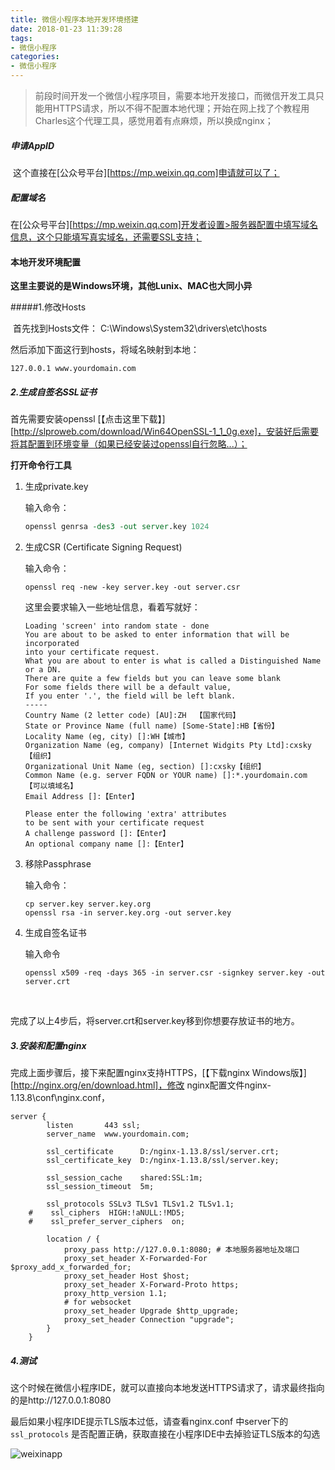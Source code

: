 ```yaml
---
title: 微信小程序本地开发环境搭建
date: 2018-01-23 11:39:28
tags:
- 微信小程序
categories:
- 微信小程序
---
```


> 前段时间开发一个微信小程序项目，需要本地开发接口，而微信开发工具只能用HTTPS请求，所以不得不配置本地代理；开始在网上找了个教程用Charles这个代理工具，感觉用着有点麻烦，所以换成nginx；

<!-- more -->

#####  申请AppID

​    这个直接在[公众号平台][https://mp.weixin.qq.com]申请就可以了；

##### 配置域名

  在[公众号平台][https://mp.weixin.qq.com]开发者设置>服务器配置中填写域名信息，这个只能填写真实域名，还需要SSL支持；

#### 本地开发环境配置

   **这里主要说的是Windows环境，其他Lunix、MAC也大同小异**

#####1.修改Hosts

​     首先找到Hosts文件： C:\Windows\System32\drivers\etc\hosts

然后添加下面这行到hosts，将域名映射到本地：

```
127.0.0.1 www.yourdomain.com
```

##### 2.生成自签名SSL证书

首先需要安装openssl [【点击这里下载】][http://slproweb.com/download/Win64OpenSSL-1_1_0g.exe]，安装好后需要将其配置到环境变量（如果已经安装过openssl自行忽略...）；

__打开命令行工具__

1. 生成private.key

   输入命令：

   ```tcl
   openssl genrsa -des3 -out server.key 1024
   ```

2. 生成CSR (Certificate Signing Request)

   输入命令：

   ```
   openssl req -new -key server.key -out server.csr
   ```
   这里会要求输入一些地址信息，看着写就好：

   ```
   Loading 'screen' into random state - done
   You are about to be asked to enter information that will be incorporated
   into your certificate request.
   What you are about to enter is what is called a Distinguished Name or a DN.
   There are quite a few fields but you can leave some blank
   For some fields there will be a default value,
   If you enter '.', the field will be left blank.
   -----
   Country Name (2 letter code) [AU]:ZH  【国家代码】
   State or Province Name (full name) [Some-State]:HB【省份】
   Locality Name (eg, city) []:WH【城市】
   Organization Name (eg, company) [Internet Widgits Pty Ltd]:cxsky【组织】
   Organizational Unit Name (eg, section) []:cxsky【组织】
   Common Name (e.g. server FQDN or YOUR name) []:*.yourdomain.com 【可以填域名】
   Email Address []:【Enter】

   Please enter the following 'extra' attributes
   to be sent with your certificate request
   A challenge password []:【Enter】
   An optional company name []:【Enter】
   ```

3. 移除Passphrase

   输入命令：

   ```
   cp server.key server.key.org
   openssl rsa -in server.key.org -out server.key 
   ```

4. 生成自签名证书

   输入命令

   ```
   openssl x509 -req -days 365 -in server.csr -signkey server.key -out server.crt
   ```

   ​


完成了以上4步后，将server.crt和server.key移到你想要存放证书的地方。

##### 3.安装和配置nginx

   完成上面步骤后，接下来配置nginx支持HTTPS，[【下载nginx Windows版】][http://nginx.org/en/download.html]，修改 nginx配置文件nginx-1.13.8\conf\nginx.conf，

```
server {
        listen       443 ssl;
        server_name  www.yourdomain.com;

        ssl_certificate      D:/nginx-1.13.8/ssl/server.crt;
        ssl_certificate_key  D:/nginx-1.13.8/ssl/server.key;

        ssl_session_cache    shared:SSL:1m;
        ssl_session_timeout  5m;

		ssl_protocols SSLv3 TLSv1 TLSv1.2 TLSv1.1;
    #    ssl_ciphers  HIGH:!aNULL:!MD5;
    #    ssl_prefer_server_ciphers  on;

        location / {
            proxy_pass http://127.0.0.1:8080; # 本地服务器地址及端口
			proxy_set_header X-Forwarded-For $proxy_add_x_forwarded_for;
			proxy_set_header Host $host;
			proxy_set_header X-Forward-Proto https;
			proxy_http_version 1.1;
			# for websocket
			proxy_set_header Upgrade $http_upgrade;
			proxy_set_header Connection "upgrade";
        }
    }
```

##### 4.测试

​    这个时候在微信小程序IDE，就可以直接向本地发送HTTPS请求了，请求最终指向的是http://127.0.0.1:8080 

最后如果小程序IDE提示TLS版本过低，请查看nginx.conf 中server下的```ssl_protocols``` 是否配置正确，获取直接在小程序IDE中去掉验证TLS版本的勾选

![weixinapp](http://osassnq6x.bkt.clouddn.com/winxinapp.png)

 